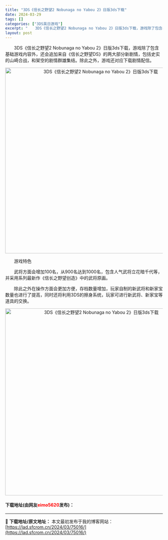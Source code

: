 ```yaml
---
title: "3DS《信长之野望2 Nobunaga no Yabou 2》日版3ds下载"
date: 2024-03-29
tags: []
categories: ["3DS英日游戏"]
excerpt: "　　3DS《信长之野望2 Nobunaga no Yabou 2》日版3ds下载，游戏除了包含基础游戏内容外，还会追加来自《信长之野望DS》的两大部分新剧情，包括史实的山崎合战，和架空的剧情群雄集结。除此之外，游戏还对应下载剧情配信。 　　游戏特色 　　武将方面会增加100名，从900名达到1000&hellip;"
layout: post
---
```


 <p>　　3DS《信长之野望2 Nobunaga no Yabou 2》日版3ds下载，游戏除了包含基础游戏内容外，还会追加来自《信长之野望DS》的两大部分新剧情，包括史实的山崎合战，和架空的剧情群雄集结。除此之外，游戏还对应下载剧情配信。</p> <p align="center"><img align="" border="0" src="https://lad.sfcrom.cn/wp-content/uploads/2024/03/20240329_66062e7d64ae5.png" width="595" alt="3DS《信长之野望2 Nobunaga no Yabou 2》日版3ds下载" /></p> <p>　　游戏特色</p> <p>　　武将方面会增加100名，从900名达到1000名，包含人气武将立花暗千代等，并采用系列最新作《信长之野望创造》中的武将原画。</p> <p>　　除此之外在操作方面会更加方便，存档数量增加，玩家自制的新武将和新家宝数量也进行了提高，同时还将利用3DS的擦身系统，玩家可进行新武将、新家宝等道具的交换。</p> <p align="center"><img align="" border="0" src="https://lad.sfcrom.cn/wp-content/uploads/2024/03/20240329_66062e7ef1adb.png" width="599" alt="3DS《信长之野望2 Nobunaga no Yabou 2》日版3ds下载" /></p> <p><h4>下载地址(由网友<font color="red">eimo5620</font>发布)：</h4></p> 

---
📖 **下载地址/原文地址：** 本文最初发布于我的博客网站：[https://lad.sfcrom.cn/2024/03/75016/](https://lad.sfcrom.cn/2024/03/75016/)
